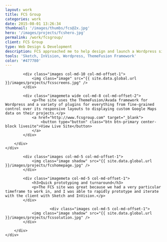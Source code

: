 ```yaml
---
layout: work
title: FCS Group
categories: work
date: 2015-08-01 13:26:34
thumbnail: '/images/thumbs/fcs@2x.jpg'
hero: '/images/projects/fcshero.jpg'
permalink: /work/fcsgroup/
client: FCS Group
type: Web Design & Development
description: FCS approached me to help design and launch a Wordpress site for their public services and utility consulting firm. The challenge was to quickly assess the available content and find a logical way to build it into a modern, responsive marketing site with great speed and SEO.
tools: 'Sketch, InVision, Wordpress, ThemeFusion Framework'
color: '#477780'
---
```


<section class="projectsection">
    <div class="container">
        <div class="row">
  
            <div class="images col-md-10 col-md-offset-1">
                <img class="image" src="{{ site.data.global.url }}/images/projects/fcsscreens.jpg" />
            </div>

            <div class="imagemeta wide col-md-8 col-md-offset-2">
                <p>The site uses the ThemeFusion/Avada framework for Wordpress and a variety of plugins for everything from fine-grained control over its responsive layouts to displaying custom Google Maps data on their projects.</p>
                <a href="http://www.fcsgroup.com" target="_blank">
                    <button type="button" class="btn btn-primary center-block livesite">View Live Site</button>
                </a>
            </div>

        </div>   
    </div>
</section>

<section class="projectsection dark">
    <div class="container">
        <div class="row">
  
            <div class="images col-md-5 col-md-offset-1">
                <img class="image shadow" src="{{ site.data.global.url }}/images/projects/fcshomepage.jpg" />
            </div>

            <div class="imagemeta col-md-5 col-md-offset-1">
                <h3>Quick prototyping and turnaround</h3>
                <p>The FCS site was great because we had a very particular timeframe to work in, and I was able to rapidly prototype and iterate with the client with Sketch and InVision.</p>
            </div>
            
                        <div class="images col-md-5 col-md-offset-1">
                <img class="image shadow" src="{{ site.data.global.url }}/images/projects/fcssolution.jpg" />
            </div>

        </div>   
    </div>
</section>